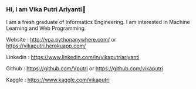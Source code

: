 ### Hi, I am Vika Putri Ariyanti👋

I am a fresh graduate of Informatics Engineering. I am interested in Machine Learning and Web Programming.

Website : http://vpa.pythonanywhere.com/ or https://vikaputri.herokuapp.com/

Linkedin : https://www.linkedin.com/in/vikaputriariyanti

Github : https://github.com/Vputri or https://github.com/vikaputri

Kaggle : https://www.kaggle.com/vikaputri
